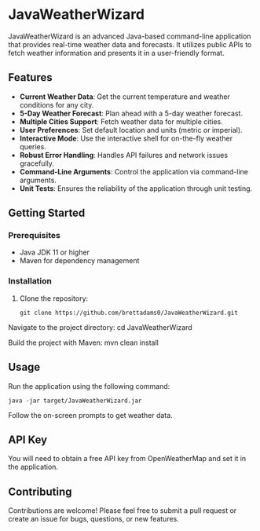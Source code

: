 # JavaWeatherWizard

JavaWeatherWizard is an advanced Java-based command-line application that provides real-time weather data and forecasts. It utilizes public APIs to fetch weather information and presents it in a user-friendly format.

## Features

- **Current Weather Data**: Get the current temperature and weather conditions for any city.
- **5-Day Weather Forecast**: Plan ahead with a 5-day weather forecast.
- **Multiple Cities Support**: Fetch weather data for multiple cities.
- **User Preferences**: Set default location and units (metric or imperial).
- **Interactive Mode**: Use the interactive shell for on-the-fly weather queries.
- **Robust Error Handling**: Handles API failures and network issues gracefully.
- **Command-Line Arguments**: Control the application via command-line arguments.
- **Unit Tests**: Ensures the reliability of the application through unit testing.

## Getting Started

### Prerequisites

- Java JDK 11 or higher
- Maven for dependency management

### Installation

1. Clone the repository:
   ```shell
   git clone https://github.com/brettadams0/JavaWeatherWizard.git

Navigate to the project directory:
cd JavaWeatherWizard

Build the project with Maven:
mvn clean install

## Usage
Run the application using the following command:

  ``java -jar target/JavaWeatherWizard.jar``

Follow the on-screen prompts to get weather data.

## API Key
You will need to obtain a free API key from OpenWeatherMap and set it in the application.

## Contributing
Contributions are welcome! Please feel free to submit a pull request or create an issue for bugs, questions, or new features.
